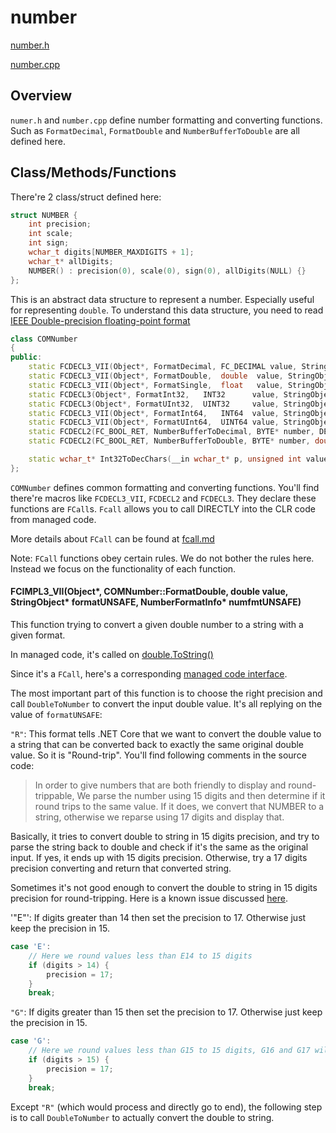 # number

[number.h](https://github.com/dotnet/coreclr/blob/master/src/classlibnative/bcltype/number.h)

[number.cpp](https://github.com/dotnet/coreclr/blob/master/src/classlibnative/bcltype/number.cpp)

## Overview

`numer.h` and `number.cpp` define number formatting and converting functions. Such as `FormatDecimal`, `FormatDouble` and `NumberBufferToDouble` are all defined here.

## Class/Methods/Functions

There're 2 class/struct defined here:

```cpp
struct NUMBER {
    int precision;
    int scale;
    int sign;
    wchar_t digits[NUMBER_MAXDIGITS + 1];
    wchar_t* allDigits;
    NUMBER() : precision(0), scale(0), sign(0), allDigits(NULL) {}
};
```
This is an abstract data structure to represent a number. Especially useful for representing `double`. To understand this data structure, you need to read [IEEE Double-precision floating-point format](https://en.wikipedia.org/wiki/Double-precision_floating-point_format)

```cpp
class COMNumber
{
public:
    static FCDECL3_VII(Object*, FormatDecimal, FC_DECIMAL value, StringObject* formatUNSAFE, NumberFormatInfo* numfmtUNSAFE);
    static FCDECL3_VII(Object*, FormatDouble,  double  value, StringObject* formatUNSAFE, NumberFormatInfo* numfmtUNSAFE);
    static FCDECL3_VII(Object*, FormatSingle,  float   value, StringObject* formatUNSAFE, NumberFormatInfo* numfmtUNSAFE);
    static FCDECL3(Object*, FormatInt32,   INT32      value, StringObject* formatUNSAFE, NumberFormatInfo* numfmtUNSAFE);
    static FCDECL3(Object*, FormatUInt32,  UINT32     value, StringObject* formatUNSAFE, NumberFormatInfo* numfmtUNSAFE);
    static FCDECL3_VII(Object*, FormatInt64,   INT64  value, StringObject* formatUNSAFE, NumberFormatInfo* numfmtUNSAFE);
    static FCDECL3_VII(Object*, FormatUInt64,  UINT64 value, StringObject* formatUNSAFE, NumberFormatInfo* numfmtUNSAFE);
    static FCDECL2(FC_BOOL_RET, NumberBufferToDecimal, BYTE* number, DECIMAL* value);
    static FCDECL2(FC_BOOL_RET, NumberBufferToDouble, BYTE* number, double* value);

    static wchar_t* Int32ToDecChars(__in wchar_t* p, unsigned int value, int digits);
};
```

`COMNumber` defines common formatting and converting functions. You'll find there're macros like `FCDECL3_VII`, `FCDECL2` and `FCDECL3`. They declare these functions are `FCall`s. `Fcall` allows you to call DIRECTLY into the CLR code from managed code.

More details about `FCall` can be found at [fcall.md](../../vm/fcall.md)

Note: `FCall` functions obey certain rules. We do not bother the rules here. Instead we focus on the functionality of each function.

#### FCIMPL3_VII(Object*, COMNumber::FormatDouble, double value, StringObject* formatUNSAFE, NumberFormatInfo* numfmtUNSAFE)


This function trying to convert a given double number to a string with a given format.

In managed code, it's called on [double.ToString()](https://github.com/dotnet/coreclr/blob/e6865018d91fd257f05a42fe4fe353beb32c641a/src/mscorlib/shared/System/Double.cs#L249)

Since it's a `FCall`, here's a corresponding [managed code interface](https://github.com/dotnet/coreclr/blob/cdff8b0babe5d82737058ccdae8b14d8ae90160d/src/mscorlib/src/System/Number.cs#L297-L298).

The most important part of this function is to choose the right precision and call `DoubleToNumber` to convert the input double value. It's all replying on the value of `formatUNSAFE`:

`"R"`:
This format tells .NET Core that we want to convert the double value to a string that can be converted back to exactly the same original double value. So it is "Round-trip". You'll find following comments in the source code:

> In order to give numbers that are both friendly to display and round-trippable,
We parse the number using 15 digits and then determine if it round trips to the same value.  If it does, we convert that NUMBER to a string, otherwise we reparse using 17 digits and display that.

Basically, it tries to convert double to string in 15 digits precision, and try to parse the string back to double and check if it's the same as the original input. If yes, it ends up with 15 digits precision. Otherwise, try a 17 digits precision converting and return that converted string.

Sometimes it's not good enough to convert the double to string in 15 digits precision for round-tripping. Here is a known issue discussed [here](https://github.com/dotnet/coreclr/issues/10651#issuecomment-315667429).

'"E"':
If digits greater than 14 then set the precision to 17. Otherwise just keep the precision in 15.
```cpp
case 'E':
    // Here we round values less than E14 to 15 digits
    if (digits > 14) {
        precision = 17;
    }
    break;
```
`"G"`:
If digits greater than 15 then set the precision to 17. Otherwise just keep the precision in 15.

```cpp
case 'G':
    // Here we round values less than G15 to 15 digits, G16 and G17 will not be touched
    if (digits > 15) {
        precision = 17;
    }
    break;
```
Except `"R"` (which would process and directly go to end), the following step is to call `DoubleToNumber` to actually convert the double to string.

